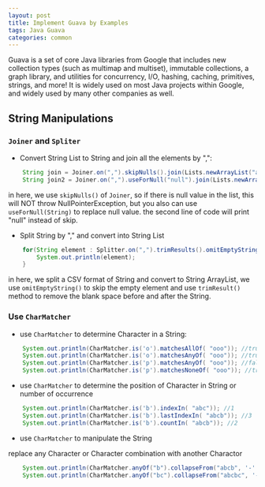 ```yaml
---
layout: post
title: Implement Guava by Examples
tags: Java Guava
categories: common
---
```


Guava is a set of core Java libraries from Google that includes new collection types (such as multimap and multiset), immutable collections, a graph library, and utilities for concurrency, I/O, hashing, caching, primitives, strings, and more! It is widely used on most Java projects within Google, and widely used by many other companies as well.

## String Manipulations

### `Joiner` and `Spliter`

- Convert String List to String and join all the elements by ",":

~~~Java
    String join = Joiner.on(",").skipNulls().join(Lists.newArrayList("a", "b", null));
    String join2 = Joiner.on(",").useForNull("null").join(Lists.newArrayList("a", "b", null));
~~~

in here, we use `skipNulls()` of `Joiner`, so if there is null value in the list, this will NOT throw NullPointerException, but you also can use `useForNull(String)` to replace null value. the second line of code will print "null" instead of skip.

- Split String by "," and convert into String List

~~~Java
    for(String element : Splitter.on(",").trimResults().omitEmptyStrings().split(" a, , b,, c, ")){
        System.out.println(element);
    }
~~~

in here, we split a CSV format of String and convert to String ArrayList, we use `omitEmptyString()` to skip the empty element and use `trimResult()` method to remove the blank space before and after the String.

### Use `CharMatcher`

- use `CharMatcher` to determine Character in a String:

~~~Java
    System.out.println(CharMatcher.is('o').matchesAllOf( "ooo")); //true
    System.out.println(CharMatcher.is('o').matchesAnyOf( "ooo")); //true
    System.out.println(CharMatcher.is('p').matchesAnyOf( "ooo")); //false
    System.out.println(CharMatcher.is('p').matchesNoneOf( "ooo")); //true
~~~

- use `CharMatcher` to determine the position of Character in String or number of occurrence

~~~Java
    System.out.println(CharMatcher.is('b').indexIn( "abc")); //1
    System.out.println(CharMatcher.is('b').lastIndexIn( "abcb")); //3
    System.out.println(CharMatcher.is('b').countIn( "abcb")); //2
~~~

- use `CharMatcher` to manipulate the String

replace any Character or Character combination with another Charactor

~~~Java
    System.out.println(CharMatcher.anyOf("b").collapseFrom("abcb", '-' )); // return "a-c-"
    System.out.println(CharMatcher.anyOf("bc").collapseFrom("abcbc", '-' )); // return "a--"
~~~

